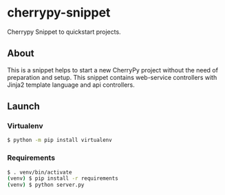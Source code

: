 # cherrypy-snippet
Cherrypy Snippet to quickstart projects.

## About

This is a snippet helps to start a new CherryPy project without the need of preparation and setup.
This snippet contains web-service controllers with Jinja2 template language and api controllers.

## Launch

### Virtualenv
```bash
$ python -m pip install virtualenv
```

### Requirements
```bash
$ . venv/bin/activate
(venv) $ pip install -r requirements
(venv) $ python server.py
```
